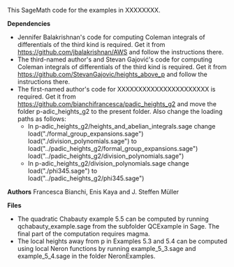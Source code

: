 This SageMath code for the examples in XXXXXXXX.

**Dependencies**

* Jennifer Balakrishnan's code for computing Coleman integrals of differentials of the third kind is required. Get it from https://github.com/jbalakrishnan/AWS and follow the instructions there.
* The third-named author's and Stevan Gajović's code for computing Coleman integrals of differentials of the third kind is required. Get it from https://github.com/StevanGajovic/heights_above_p and follow the instructions there.
* The first-named author's code for XXXXXXXXXXXXXXXXXXXXXX is required. Get it from https://github.com/bianchifrancesca/padic_heights_g2 and move the folder p-adic_heights_g2 to the present folder. Also change the loading paths as follows:
  - In p-adic_heights_g2/heights_and_abelian_integrals.sage change 
  load("./formal_group_expansions.sage")
  load("./division_polynomials.sage")
  to 
  load("../padic_heights_g2/formal_group_expansions.sage")
  load("../padic_heights_g2/division_polynomials.sage")
  - In p-adic_heights_g2/division_polynomials.sage change 
load("./phi345.sage") 
to  
load("../padic_heights_g2/phi345.sage")



**Authors**
Francesca Bianchi, Enis Kaya and J. Steffen Müller


**Files**

* The quadratic Chabauty example 5.5 can be computed by running qchabauty_example.sage from the subfolder QCExample in Sage. The final part of the computation requires magma.
* The local heights away from p in Examples 5.3 and 5.4 can be computed
  using local Neron functions by running example_5_3.sage and example_5_4.sage in the folder NeronExamples.

